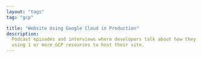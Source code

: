 ```yaml
---
layout: "tags"
tag: "gcp"

title: "Website Using Google Cloud in Production"
description:
  Podcast episodes and interviews where developers talk about how they are
  using 1 or more GCP resources to host their site.
---
```

